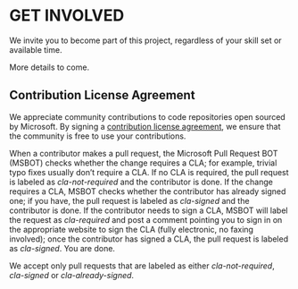GET INVOLVED
=============
We invite you to become part of this project, regardless of your skill set or available time.

More details to come.

Contribution License Agreement
------------------------------
We appreciate community contributions to code repositories open sourced by Microsoft. By signing a 
[contribution license agreement](https://cla.microsoft.com/cladoc/microsoft-contribution-license-agreement.pdf), we ensure that the community is free to use your contributions. 

When a contributor makes a pull request, the Microsoft Pull Request BOT (MSBOT) checks whether the change requires a CLA; for example, trivial typo fixes usually don’t require a CLA. If no CLA is required, the pull request is labeled as *cla-not-required* and the contributor is done. If the change requires a CLA, MSBOT checks whether the contributor has already signed one; if you have, the pull request is labeled as *cla-signed* and the contributor is done. If the contributor needs to sign a CLA, MSBOT will label the request as *cla-required* and post a comment pointing you to sign in on the appropriate website to sign the CLA (fully electronic, no faxing involved); once the contributor has signed a CLA, the pull request is labeled as *cla-signed*. You are done. 

We accept only pull requests that are labeled as either *cla-not-required*, *cla-signed* or *cla-already-signed*.